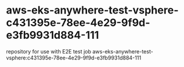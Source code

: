 # aws-eks-anywhere-test-vsphere-c431395e-78ee-4e29-9f9d-e3fb9931d884-111
repository for use with E2E test job aws-eks-anywhere-test-vsphere:c431395e-78ee-4e29-9f9d-e3fb9931d884-111
